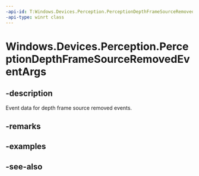 ```yaml
---
-api-id: T:Windows.Devices.Perception.PerceptionDepthFrameSourceRemovedEventArgs
-api-type: winrt class
---
```


<!-- Class syntax.
public class PerceptionDepthFrameSourceRemovedEventArgs : Windows.Devices.Perception.IPerceptionDepthFrameSourceRemovedEventArgs
-->

# Windows.Devices.Perception.PerceptionDepthFrameSourceRemovedEventArgs

## -description
Event data for depth frame source removed events.

## -remarks

## -examples

## -see-also

